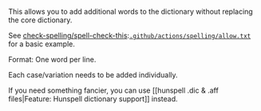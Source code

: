 This allows you to add additional words to the dictionary without replacing the core dictionary.

See
[check-spelling/spell-check-this](https://github.com/check-spelling/spell-check-this):[`.github/actions/spelling/allow.txt`](https://github.com/check-spelling/spell-check-this/blob/main/.github/actions/spelling/allow.txt) for a basic example.

Format: One word per line.

Each case/variation needs to be added individually.

If you need something fancier, you can use [[hunspell .dic & .aff files|Feature: Hunspell dictionary support]] instead.
